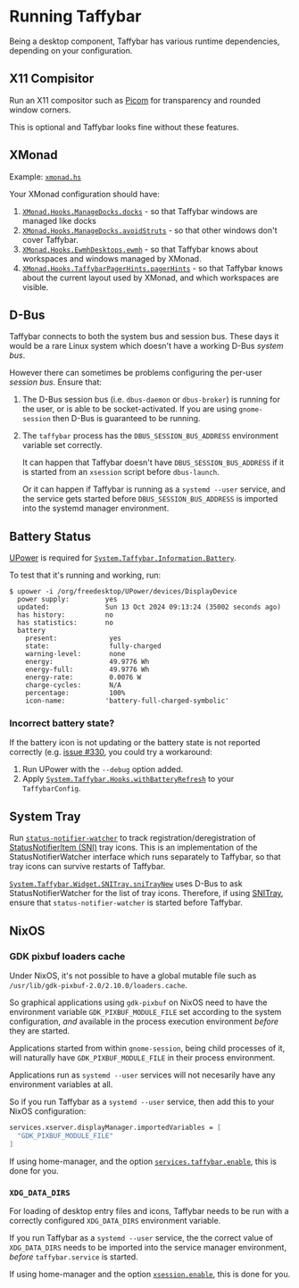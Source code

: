 # Running Taffybar

Being a desktop component, Taffybar has various runtime dependencies,
depending on your configuration.

## X11 Compisitor

Run an X11 compositor such as [Picom][] for transparency and rounded
window corners.

This is optional and Taffybar looks fine without these features.

[Picom]: https://picom.app/

## XMonad

Example: [`xmonad.hs`](https://github.com/taffybar/taffybar/blob/master/example/xmonad.hs)

Your XMonad configuration should have:
1. [`XMonad.Hooks.ManageDocks.docks`][ManageDocks] - so that Taffybar windows are managed like docks
2. [`XMonad.Hooks.ManageDocks.avoidStruts`][ManageDocks] - so that other windows don't cover Taffybar.
1. [`XMonad.Hooks.EwmhDesktops.ewmh`][EwmhDesktops] - so that Taffybar knows about workspaces and windows managed by XMonad.
2. [`XMonad.Hooks.TaffybarPagerHints.pagerHints`][TaffybarPagerHints] - so that Taffybar knows about the current layout used by XMonad, and which workspaces are visible.

[ManageDocks]: https://hackage.haskell.org/package/xmonad-contrib/docs/XMonad-Hooks-ManageDocks.html
[EwmhDesktops]: https://hackage.haskell.org/package/xmonad-contrib/docs/XMonad-Hooks-EwmhDesktops.html
[TaffybarPagerHints]: https://hackage.haskell.org/package/xmonad-contrib/docs/XMonad-Hooks-TaffybarPagerHints.html

## D-Bus

Taffybar connects to both the system bus and session bus. These days
it would be a rare Linux system which doesn't have a working D-Bus
_system bus_.

However there can sometimes be problems configuring the per-user
_session bus_. Ensure that:

1. The D-Bus session bus (i.e. `dbus-daemon` or `dbus-broker`) is
   running for the user, or is able to be socket-activated. If you are
   using `gnome-session` then D-Bus is guaranteed to be running.

2. The `taffybar` process has the `DBUS_SESSION_BUS_ADDRESS`
   environment variable set correctly.
   
   It can happen that Taffybar doesn't have `DBUS_SESSION_BUS_ADDRESS`
   if it is started from an `xsession` script before `dbus-launch`.
   
   Or it can happen if Taffybar is running as a `systemd --user`
   service, and the service gets started before
   `DBUS_SESSION_BUS_ADDRESS` is imported into the systemd manager
   environment.

## Battery Status

[UPower][] is required for [`System.Taffybar.Information.Battery`][Battery].

To test that it's running and working, run:

```
$ upower -i /org/freedesktop/UPower/devices/DisplayDevice
  power supply:         yes
  updated:              Sun 13 Oct 2024 09:13:24 (35002 seconds ago)
  has history:          no
  has statistics:       no
  battery
    present:             yes
    state:               fully-charged
    warning-level:       none
    energy:              49.9776 Wh
    energy-full:         49.9776 Wh
    energy-rate:         0.0076 W
    charge-cycles:       N/A
    percentage:          100%
    icon-name:          'battery-full-charged-symbolic'
```

### Incorrect battery state?

If the battery icon is not updating or the battery state is not reported
correctly (e.g. [issue #330](https://github.com/taffybar/taffybar/issues/330),
you could try a workaround:

1. Run UPower with the `--debug` option added.
2. Apply [`System.Taffybar.Hooks.withBatteryRefresh`][withBatteryRefresh]
   to your `TaffybarConfig`.

[Battery]: https://hackage.haskell.org/package/taffybar/docs/System-Taffybar-Information-Battery.html
[withBatteryRefresh]: https://hackage.haskell.org/package/taffybar-4.0.2/docs/System-Taffybar-Hooks.html#v:withBatteryRefresh
[UPower]: https://upower.freedesktop.org/

## System Tray

Run [`status-notifier-watcher`](https://github.com/taffybar/status-notifier-item)
to track registration/deregistration of [StatusNotifierItem (SNI)][sni]
tray icons. This is an implementation of the StatusNotifierWatcher
interface which runs separately to Taffybar, so that tray icons can
survive restarts of Taffybar.

[`System.Taffybar.Widget.SNITray.sniTrayNew`][SNITray] uses D-Bus to ask
StatusNotifierWatcher for the list of tray icons. Therefore, if using
[SNITray][], ensure that `status-notifier-watcher` is started before
Taffybar.

[sni]: https://www.freedesktop.org/wiki/Specifications/StatusNotifierItem/
[SNITray]: https://hackage.haskell.org/package/taffybar/docs/System-Taffybar-Widget-SNITray.html

## NixOS

### GDK pixbuf loaders cache

Under NixOS, it's not possible to have a global mutable file such as
`/usr/lib/gdk-pixbuf-2.0/2.10.0/loaders.cache`.

So graphical applications using `gdk-pixbuf` on NixOS need to have the
environment variable `GDK_PIXBUF_MODULE_FILE` set according to the
system configuration, _and_ available in the process execution
environment _before_ they are started.

Applications started from within `gnome-session`, being child
processes of it, will naturally have `GDK_PIXBUF_MODULE_FILE` in their
process environment.

Applications run as `systemd --user` services will not necesarily have
any environment variables at all.

So if you run Taffybar as a `systemd --user` service, then add this to
your NixOS configuration:

```nix
services.xserver.displayManager.importedVariables = [
  "GDK_PIXBUF_MODULE_FILE"
]
```

If using home-manager, and the option [`services.taffybar.enable`](https://github.com/nix-community/home-manager/blob/master/modules/services/taffybar.nix),
this is done for you.

### `XDG_DATA_DIRS`

For loading of desktop entry files and icons, Taffybar needs to be run
with a correctly configured `XDG_DATA_DIRS` environment variable.

If you run Taffybar as a `systemd --user` service, the the correct
value of `XDG_DATA_DIRS` needs to be imported into the service manager
environment, _before_ `taffybar.service` is started.

If using home-manager and the option [`xsession.enable`](https://github.com/nix-community/home-manager/blob/master/modules/xsession.nix), this is done for you.
